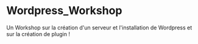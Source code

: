 # Wordpress_Workshop
Un Workshop sur la création d'un serveur et l'installation de Wordpress et sur la création de plugin !
